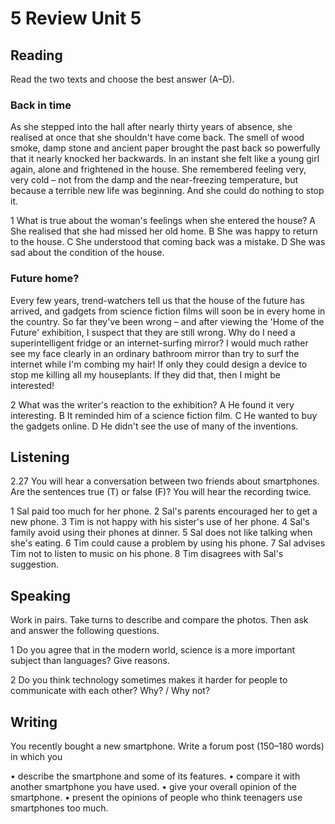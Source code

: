 # 5 Review Unit 5

## Reading

Read the two texts and choose the best answer (A–D).

### Back in time

As she stepped into the hall after nearly thirty years of absence, she realised at once that she shouldn't have come back. The smell of wood smoke, damp stone and ancient paper brought the past back so powerfully that it nearly knocked her backwards. In an instant she felt like a young girl again, alone and frightened in the house. She remembered feeling very, very cold – not from the damp and the near-freezing temperature, but because a terrible new life was beginning. And she could do nothing to stop it.

1 What is true about the woman's feelings when she entered the house?
A She realised that she had missed her old home.
B She was happy to return to the house.
C She understood that coming back was a mistake.
D She was sad about the condition of the house.

### Future home?

Every few years, trend-watchers tell us that the house of the future has arrived, and gadgets from science fiction films will soon be in every home in the country. So far they've been wrong – and after viewing the 'Home of the Future' exhibition, I suspect that they are still wrong. Why do I need a superintelligent fridge or an internet-surfing mirror? I would much rather see my face clearly in an ordinary bathroom mirror than try to surf the internet while I'm combing my hair! If only they could design a device to stop me killing all my houseplants. If they did that, then I might be interested!

2 What was the writer's reaction to the exhibition?
A He found it very interesting.
B It reminded him of a science fiction film.
C He wanted to buy the gadgets online.
D He didn't see the use of many of the inventions.

## Listening

2.27 You will hear a conversation between two friends about smartphones. Are the sentences true (T) or false (F)? You will hear the recording twice.

1 Sal paid too much for her phone.
2 Sal's parents encouraged her to get a new phone.
3 Tim is not happy with his sister's use of her phone.
4 Sal's family avoid using their phones at dinner.
5 Sal does not like talking when she's eating.
6 Tim could cause a problem by using his phone.
7 Sal advises Tim not to listen to music on his phone.
8 Tim disagrees with Sal's suggestion.

## Speaking

Work in pairs. Take turns to describe and compare the photos. Then ask and answer the following questions.

1 Do you agree that in the modern world, science is a more important subject than languages? Give reasons.

2 Do you think technology sometimes makes it harder for people to communicate with each other? Why? / Why not?

## Writing

You recently bought a new smartphone. Write a forum post (150–180 words) in which you

• describe the smartphone and some of its features.
• compare it with another smartphone you have used.
• give your overall opinion of the smartphone.
• present the opinions of people who think teenagers use smartphones too much.